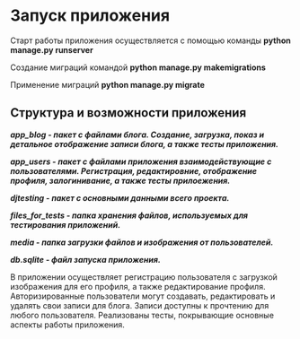 # Запуск приложения
   Старт работы приложения осуществляется с помощью команды **python manage.py runserver**
   
   Создание миграций командой **python manage.py makemigrations**
   
   Применение миграций **python manage.py migrate**

## Структура и возможности приложения
   **_app_blog - пакет с файлами блога. Создание, загрузка, показ и детальное отображение записи блога, а также тесты приложения._**
  
   **_app_users - пакет с файлами приложения взаимодействующие с пользователями. Регистрация, редактировние, отображение профиля, залогинивание, а также тесты прилоежения._**
   
   **_djtesting - пакет с основными данными всего проекта._**
   
   **_files_for_tests - папка хранения файлов, используемых для тестирования приложений._**
   
   **_media - папка загрузки файлов и изображения от пользователей._**
   
   **_db.sqlite - файл запуска приложения._**
  
В приложении осуществляет регистрацию пользователя с загрузкой изображения для его профиля, а также редактирование профиля. Авторизированные пользователи могут создавать, редактировать и удалять свои записи для блога. Записи доступны к прочтению для любого пользователя. Реализованы тесты, покрывающие основные аспекты работы приложения.
